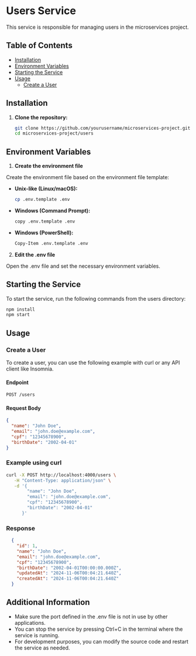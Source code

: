 # Users Service

This service is responsible for managing users in the microservices project.

## Table of Contents

- [Installation](#installation)
- [Environment Variables](#environment-variables)
- [Starting the Service](#starting-the-service)
- [Usage](#usage)
  - [Create a User](#create-a-user)

## Installation

1. **Clone the repository:**

   ```sh
   git clone https://github.com/yourusername/microservices-project.git
   cd microservices-project/users
   ```

## Environment Variables

1. **Create the environment file**

  Create the environment file based on the environment file template:

  - **Unix-like (Linux/macOS):**
    ```sh
    cp .env.template .env
    ```

  - **Windows (Command Prompt):**
    ```sh
    copy .env.template .env
    ```

  - **Windows (PowerShell):**
    ```sh
    Copy-Item .env.template .env
    ```

2. **Edit the .env file**

  Open the .env file and set the necessary environment variables.

## Starting the Service

  To start the service, run the following commands from the users directory:

  ```sh
  npm install
  npm start
  ```

## Usage

### Create a User

  To create a user, you can use the following example with curl or any API client like Insomnia.

  #### Endpoint
  ```sh
  POST /users
  ```

  #### Request Body
  ```json
  {
    "name": "John Doe",
    "email": "john.doe@example.com",
    "cpf": "12345678900",
    "birthDate": "2002-04-01"
  }
  ```

  ### Example using curl
  ```sh
  curl -X POST http://localhost:4000/users \
     -H "Content-Type: application/json" \
     -d '{
          "name": "John Doe",
          "email": "john.doe@example.com",
          "cpf": "12345678900",
          "birthDate": "2002-04-01"
        }'
  ```

  ### Response
  ```json
    {
      "id": 1,
      "name": "John Doe",
      "email": "john.doe@example.com",
      "cpf": "12345678900",
      "birthDate": "2002-04-01T00:00:00.000Z",
      "updatedAt": "2024-11-06T00:04:21.640Z",
      "createdAt": "2024-11-06T00:04:21.640Z"
    }
  ```

## Additional Information

  - Make sure the port defined in the .env file is not in use by other applications.
  - You can stop the service by pressing Ctrl+C in the terminal where the service is running.
  - For development purposes, you can modify the source code and restart the service as needed.